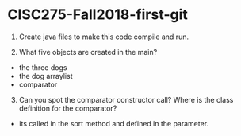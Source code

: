 # CISC275-Fall2018-first-git
1. Create java files to make this code compile and run.

2. What five objects are created in the main?
- the three dogs
- the dog arraylist
- comparator

3. Can you spot the comparator constructor call? Where is the class definition for the comparator?
- its called in the sort method and defined in the parameter.
